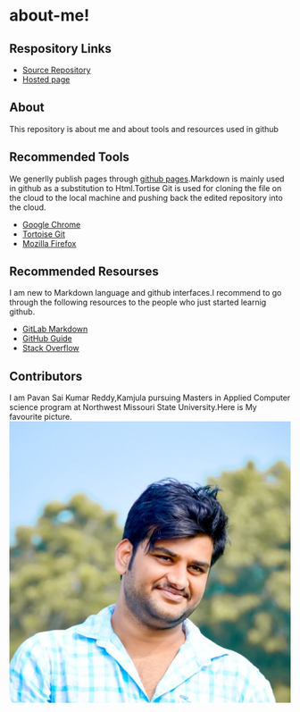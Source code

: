 # about-me!
## Respository Links
- [Source Repository](https://github.com/pavanreddy4227/about-me)
- [Hosted page](https://pavanreddy4227.github.io/about-me/)
## About
This repository is about me and about tools and resources used in github
## Recommended Tools
We generlly publish pages through [github pages](https://pages.github.com/).Markdown is mainly used in github as a substitution to Html.Tortise Git is used for cloning the file on the cloud to the local machine and pushing back the edited repository into the cloud.
- [Google Chrome](https://www.google.com)
- [Tortoise Git](https://tortoisegit.org/)
- [Mozilla Firefox](https://www.mozilla.org/en-US/firefox/campaign/?utm_source=google&utm_medium=cpc&utm_campaign=Firefox-Brand-US-GGL-Exact&utm_term=mozilla%20firefox&utm_content=A144_A203_A006337&&gclid=CjwKCAjwkqPrBRA3EiwAKdtwkxfRP3oxOIRjEKaM7Yr5e4J41sTdXPYzjr5iEpN6EKEDzjQ_lmyoXRoCc90QAvD_BwE&gclsrc=aw.ds)
## Recommended Resourses
I am new to Markdown language and github interfaces.I recommend to go through the following resources to the people who just started learnig github.
- [GitLab Markdown](https://docs.gitlab.com/ee/user/markdown.html)
- [GitHub Guide](https://guides.github.com/activities/hello-world/)
- [Stack Overflow](https://stackoverflow.com/)
## Contributors
I am Pavan Sai Kumar Reddy,Kamjula pursuing Masters in Applied Computer science program at Northwest Missouri State University.Here is My favourite picture.
![](me.jpg)
